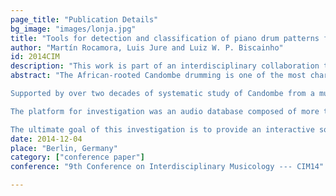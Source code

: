 ```yaml
---
page_title: "Publication Details"
bg_image: "images/lonja.jpg" 
title: "Tools for detection and classification of piano drum patterns from Candombe recordings"  
author: "Martín Rocamora, Luis Jure and Luiz W. P. Biscainho"  
id: 2014CIM
description: "This work is part of an interdisciplinary collaboration that pursues the development of automatic tools for computer--aided analysis and transcription of Candombe rhythm patterns from audio recordings."  
abstract: "The African-rooted Candombe drumming is one of the most characteristic traits of Uruguayan culture. Yet its complex rhythm can sound difficult to decode for unfamiliar listeners.

Supported by over two decades of systematic study of Candombe from a musicological perspective, this work is part of an interdisciplinary collaboration that pursues the development of automatic tools for computer-aided analysis and transcription of Candombe from audio recordings. Having previously devised a supervised scheme for rhythmic pattern tracking intended for finding the underlying metrical structure of recorded music, in the present work the authors propose a technique for detailed analysis of the rhythmic patterns of each type of drum as found in recorded Candombe performances.

The platform for investigation was an audio database composed of more than 20 recordings involving about a dozen players (totaling over an hour of audio),  whose metrical structures have been identified and annotated by an expert. For a given recording, the first proposed tool consists in constructing a map of bar-length patterns that enables the inspection of their evolution over time; a second tool clusters those patterns, and maps the result onto a low dimensional space for visualization. After a set of controlled experiments that illustrate and justify the fundamentals of the described strategies, they are applied to the analysis of real piano drum performances as a case study. Among other findings, the tests demonstrated that the obtained clusters match characteristic patterns of the instrument; moreover, when one compares recordings by different performers the patterns tend to be grouped by artist, thus disclosing differences and similarities among their personal styles.

The ultimate goal of this investigation is to provide an interactive software tool for the analysis of Candombe recordings oriented towards the study of the underlying structures and rules governing performance styles and improvisation."  
date: 2014-12-04  
place: "Berlin, Germany"  
category: ["conference paper"]   
conference: "9th Conference on Interdisciplinary Musicology --- CIM14"

---
```


